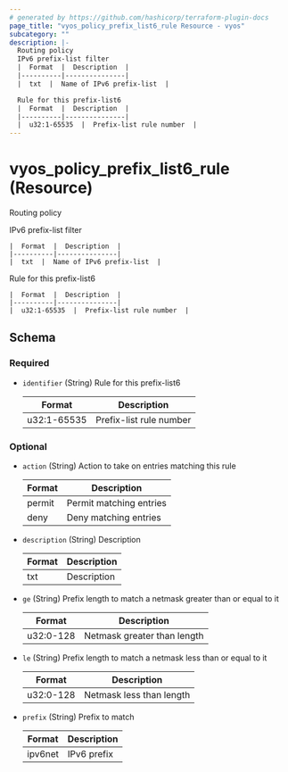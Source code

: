 ```yaml
---
# generated by https://github.com/hashicorp/terraform-plugin-docs
page_title: "vyos_policy_prefix_list6_rule Resource - vyos"
subcategory: ""
description: |-
  Routing policy
  IPv6 prefix-list filter
  |  Format  |  Description  |
  |----------|---------------|
  |  txt  |  Name of IPv6 prefix-list  |

  Rule for this prefix-list6
  |  Format  |  Description  |
  |----------|---------------|
  |  u32:1-65535  |  Prefix-list rule number  |
---
```


# vyos_policy_prefix_list6_rule (Resource)

Routing policy

IPv6 prefix-list filter

    |  Format  |  Description  |
    |----------|---------------|
    |  txt  |  Name of IPv6 prefix-list  |

Rule for this prefix-list6

    |  Format  |  Description  |
    |----------|---------------|
    |  u32:1-65535  |  Prefix-list rule number  |



<!-- schema generated by tfplugindocs -->
## Schema

### Required

- `identifier` (String) Rule for this prefix-list6

    |  Format  |  Description  |
    |----------|---------------|
    |  u32:1-65535  |  Prefix-list rule number  |

### Optional

- `action` (String) Action to take on entries matching this rule

    |  Format  |  Description  |
    |----------|---------------|
    |  permit  |  Permit matching entries  |
    |  deny  |  Deny matching entries  |
- `description` (String) Description

    |  Format  |  Description  |
    |----------|---------------|
    |  txt  |  Description  |
- `ge` (String) Prefix length to match a netmask greater than or equal to it

    |  Format  |  Description  |
    |----------|---------------|
    |  u32:0-128  |  Netmask greater than length  |
- `le` (String) Prefix length to match a netmask less than or equal to it

    |  Format  |  Description  |
    |----------|---------------|
    |  u32:0-128  |  Netmask less than length  |
- `prefix` (String) Prefix to match

    |  Format  |  Description  |
    |----------|---------------|
    |  ipv6net  |  IPv6 prefix  |
